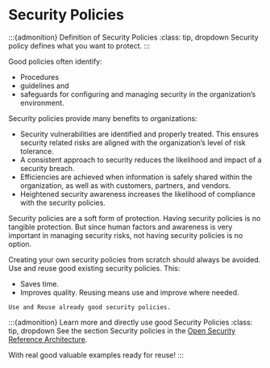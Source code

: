 # Security Policies

:::{admonition} Definition of Security Policies
:class: tip, dropdown
Security policy defines what you want to protect.
:::


Good policies often identify:
 * Procedures
 * guidelines and
 * safeguards for configuring and managing security in the organization’s environment.


Security policies provide many benefits to organizations:
* Security vulnerabilities are identified and properly treated. This ensures security related risks are aligned with the organization’s level of risk tolerance.
* A consistent approach to security reduces the likelihood and impact of a security breach.
* Efficiencies are achieved when information is safely shared within the organization, as well as with customers, partners, and vendors.
* Heightened security awareness increases the likelihood of compliance with the security policies.


Security policies are a soft form of protection. Having security policies is no tangible protection. But since human factors and awareness is very important in managing security risks, not having security policies is no option.

Creating your own security policies from scratch should always be avoided. Use and reuse good existing security policies. This:
* Saves time.
* Improves quality. Reusing means use and improve where needed.

```{tip} Tip
Use and Reuse already good security policies. 
```


:::{admonition} Learn more and directly use good Security Policies
:class: tip, dropdown
See the section Security policies in the [Open Security Reference Architecture](https://nocomplexity.com/documents/securityarchitecture/protection/security-policies.html).

With real good valuable examples ready for reuse!
:::